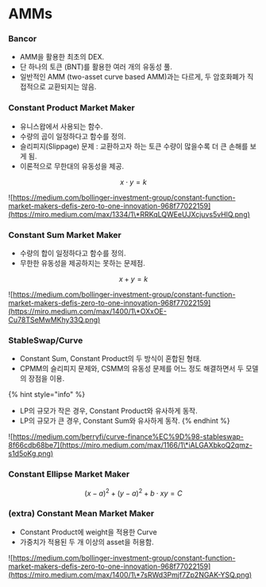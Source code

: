 # AMMs

### Bancor

* AMM을 활용한 최초의 DEX.&#x20;
* 단 하나의 토큰 (BNT)를 활용한 여러 개의 유동성 풀.&#x20;
* 일반적인 AMM (two-asset curve based AMM)과는 다르게, 두 암호화폐가 직접적으로 교환되지는 않음.



### Constant Product Market Maker

* 유니스왑에서 사용되는 함수.
* 수량의 곱이 일정하다고 함수를 정의.&#x20;
* 슬리피지(Slippage) 문제 : 교환하고자 하는 토큰 수량이 많을수록 더 큰 손해를 보게 됨.&#x20;
* 이론적으로 무한대의 유동성을 제공.&#x20;

$$
x\cdot y=k
$$

![https://medium.com/bollinger-investment-group/constant-function-market-makers-defis-zero-to-one-innovation-968f77022159](https://miro.medium.com/max/1334/1\*RRKqLQWEeUJXcjuvs5vHlQ.png)



### Constant Sum Market Maker

* 수량의 합이 일정하다고 함수를 정의.&#x20;
* 무한한 유동성을 제공하지는 못하는 문제점.&#x20;

$$
x+y=k
$$

![https://medium.com/bollinger-investment-group/constant-function-market-makers-defis-zero-to-one-innovation-968f77022159](https://miro.medium.com/max/1400/1\*OXxOE-Cu78TSeMwMKhy33Q.png)



### StableSwap/Curve

* Constant Sum, Constant Product의 두 방식이 혼합된 형태.&#x20;
* CPMM의 슬리피지 문제와, CSMM의 유동성 문제를 어느 정도 해결하면서 두 모델의 장점을 이용.&#x20;

{% hint style="info" %}
* LP의 규모가 작은 경우, Constant Product와 유사하게 동작.
* LP의 규모가 큰 경우, Constant Sum와 유사하게 동작.
{% endhint %}

![https://medium.com/berryfi/curve-finance%EC%9D%98-stableswap-8f66cdb68be7](https://miro.medium.com/max/1166/1\*iALGAXbkoQ2qmz-s1d5oKg.png)



### Constant Ellipse Market Maker

$$
(x-a)^2 + (y-a)^2+b\cdot xy=C
$$



### (extra) Constant Mean Market Maker

* Constant Product에 weight을 적용한 Curve
* 가중치가 적용된 두 개 이상의 asset을 허용함.&#x20;

![https://medium.com/bollinger-investment-group/constant-function-market-makers-defis-zero-to-one-innovation-968f77022159](https://miro.medium.com/max/1400/1\*7sRWd3Pmjf7Zp2NGAK-YSQ.png)

